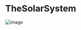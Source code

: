 # TheSolarSystem
![image](https://user-images.githubusercontent.com/75117366/173338278-993cf0a3-50ec-4a94-aca1-112688845dd7.png)
